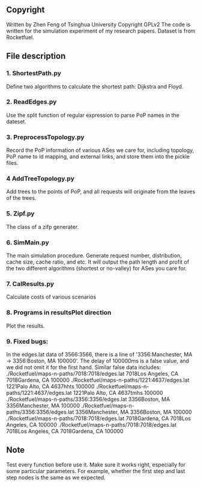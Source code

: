 ## Copyright 
Written by Zhen Feng of Tsinghua University
Copyright GPLv2
The code is written for the simulation experiment of my research papers.
Dataset is from Rocketfuel.

## File description
### 1. ShortestPath.py
Define two algorithms to calculate the shortest path: Dijkstra and Floyd.
### 2. ReadEdges.py
Use the split function of regular expression to parse PoP names in the dateset.
### 3. PreprocessTopology.py
Record the PoP information of various ASes we care for, including topology, PoP name to id mapping, and external links, and store them into the pickle files.
### 4 AddTreeTopology.py
Add trees to the points of PoP, and all requests will originate from the leaves of the trees.
### 5. Zipf.py
The class of a zifp generater.
### 6. SimMain.py
The main simulation procedure.
Generate request number, distribution, cache size, cache ratio, and etc.
It will output the path length and profit of the two different algorithms (shortest or no-valley) for ASes you care for.
### 7. CalResults.py
Calculate costs of various scenarios

### 8. Programs in resultsPlot direction
Plot the results.

### 9. Fixed bugs:
In the edges.lat data of 3566:3566, there is a line of '3356:Manchester, MA -> 3356:Boston, MA 100000'. The delay of 100000ms is a false value, and we did not omit it for the first hand. Similar false data includes:
./Rocketfuel/maps-n-paths/7018:7018/edges.lat  7018Los Angeles, CA  7018Gardena, CA 100000
./Rocketfuel/maps-n-paths/1221:4637/edges.lat  1221Palo Alto, CA  4637hhts 100000
./Rocketfuel/maps-n-paths/1221:4637/edges.lat  1221Palo Alto, CA  4637tmhs 100000
./Rocketfuel/maps-n-paths/3356:3356/edges.lat  3356Boston, MA  3356Manchester, MA 100000
./Rocketfuel/maps-n-paths/3356:3356/edges.lat  3356Manchester, MA  3356Boston, MA 100000
./Rocketfuel/maps-n-paths/7018:7018/edges.lat  7018Gardena, CA  7018Los Angeles, CA 100000
./Rocketfuel/maps-n-paths/7018:7018/edges.lat  7018Los Angeles, CA  7018Gardena, CA 100000 

## Note
Test every function before use it. Make sure it works right, especially for some particular parameters. For example, whether the first step and last step nodes is the same as we expected.




